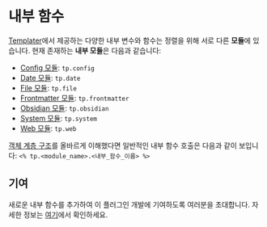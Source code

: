 # 내부 함수

[Templater](https://github.com/SilentVoid13/Templater)에서 제공하는 다양한 내부 변수와 함수는 정렬을 위해 서로 다른 **모듈**에 있습니다. 현재 존재하는 **내부 모듈**은 다음과 같습니다:

- [Config 모듈](./internal-modules/config-module-ko.md): `tp.config`
- [Date 모듈](./internal-modules/date-module-ko.md): `tp.date`
- [File 모듈](./internal-modules/file-module-ko.md): `tp.file`
- [Frontmatter 모듈](./internal-modules/frontmatter-module-ko.md): `tp.frontmatter`
- [Obsidian 모듈](./internal-modules/obsidian-module-ko.md): `tp.obsidian`
- [System 모듈](./internal-modules/system-module-ko.md): `tp.system`
- [Web 모듈](./internal-modules/web-module-ko.md): `tp.web`

[객체 계층 구조](../syntax-ko.md#objects-hierarchy)를 올바르게 이해했다면 일반적인 내부 함수 호출은 다음과 같이 보입니다: `<% tp.<module_name>.<내부_함수_이름> %>`

## 기여

새로운 내부 함수를 추가하여 이 플러그인 개발에 기여하도록 여러분을 초대합니다. 자세한 정보는 [여기](./contribute-ko.md)에서 확인하세요.